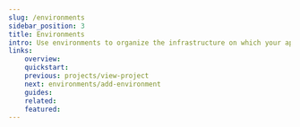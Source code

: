 ```yaml
---
slug: /environments
sidebar_position: 3
title: Environments
intro: Use environments to organize the infrastructure on which your application will run, provision new cloud resources, manage operating system resources, network configuration and have fine grained control of your application deployments.
links:
    overview:
    quickstart:
    previous: projects/view-project
    next: environments/add-environment
    guides:
    related:
    featured:
---
```

